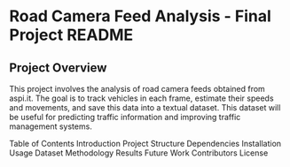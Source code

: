 # Road Camera Feed Analysis - Final Project README
## Project Overview
This project involves the analysis of road camera feeds obtained from aspi.it. The goal is to track vehicles in each frame, estimate their speeds and movements, and save this data into a textual dataset. This dataset will be useful for predicting traffic information and improving traffic management systems.

Table of Contents
Introduction
Project Structure
Dependencies
Installation
Usage
Dataset
Methodology
Results
Future Work
Contributors
License
